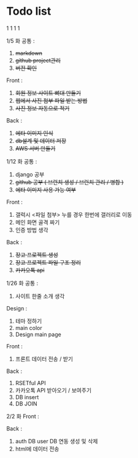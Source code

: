 # Todo list
1
1
1
1

1/5 화
  공통 :
  1. ~~markdown~~
  2. ~~github project관리~~
  3. ~~버전 확인~~

  Front :
  1. ~~회원 정보 사이트 뼈대 만들기~~
  2. ~~웹에서 사진 첨부 파일 받는 방법~~
  3. ~~사진 정보 자동으로 적기~~

  Back :
  1. ~~에타 이미지 인식~~
  2. ~~db설계 및 데이터 저장~~
  3. ~~AWS 서버 만들기~~
  
1/12 화
  공통 :
  1. django 공부
  2. ~~github 공부 ( 브런치 생성 / 브런치 관리 / 병합 )~~
  3. ~~에타 이미지 사용 가능 여부~~

  Front :
  1. 갤럭시 <파일 첨부> 누를 경우 한번에 갤러리로 이동
  2. 메인 화면 골격 짜기
  3. 인증 방법 생각
  
  Back :
  1. ~~장고 프로젝트 생성~~
  2. ~~장고 프로젝트 파일 구조 정리~~
  3. ~~카카오톡 api~~


1/26 화
  공통 : 
  1. 사이트 한줄 소개 생각

  Design :
  1. 테마 정하기
  2. main color
  3. Design main page

  Front :
  1. 프론트 데이터 전송 / 받기

  Back :
  1. RSETful API
  2. 카카오톡 API 받아오기 / 보여주기 
  3. DB insert
  4. DB JOIN

2/2 화
  Front :

  Back :
  1. auth DB user DB 연동 생성 및 삭제
  2. html에 데이터 전송
